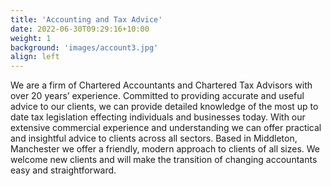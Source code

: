 ```yaml
---
title: 'Accounting and Tax Advice'
date: 2022-06-30T09:29:16+10:00
weight: 1
background: 'images/account3.jpg'
align: left
---
```


We are a firm of Chartered Accountants and Chartered Tax Advisors with over 20 years’ experience. Committed to providing accurate and useful advice to our clients, we can provide detailed knowledge of the most up to date tax legislation effecting individuals and businesses today. With our extensive commercial experience and understanding we can offer practical and insightful advice to clients across all sectors.
Based in Middleton, Manchester we offer a friendly, modern approach to clients of all sizes.  We welcome new clients and will make the transition of changing accountants easy and straightforward.  

